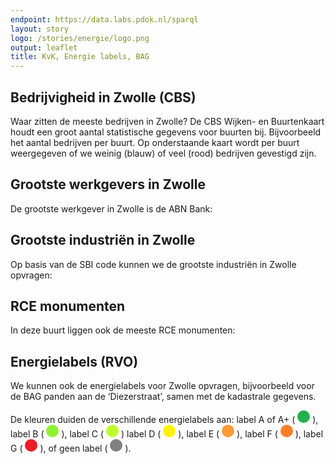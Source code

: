 ```yaml
---
endpoint: https://data.labs.pdok.nl/sparql
layout: story
logo: /stories/energie/logo.png
output: leaflet
title: KvK, Energie labels, BAG
---
```


## Bedrijvigheid in Zwolle (CBS)

Waar zitten de meeste bedrijven in Zwolle?  De CBS Wijken- en
Buurtenkaart houdt een groot aantal statistische gegevens voor buurten
bij.  Bijvoorbeeld het aantal bedrijven per buurt.  Op onderstaande
kaart wordt per buurt weergegeven of we weinig (blauw) of veel (rood)
bedrijven gevestigd zijn.

<query data-endpoint="https://data.labs.pdok.nl/sparql" data-query-ref="10-buurt-cbs.rq" data-output="geo"></query>

<!--
## Kvk registraties voor ‘Binnenstad-Zuid’

Uit de vorige vraag werd duidelijk dat de meeste bedrijven (605) in
Zwolle in de buurt ‘Binnenstad-Zuid’ liggen.  Laten we voor deze buurt
de KvK registraties tonen:

<query
     data-query-ref="20-buurt-kvk.rq">
</query>
-->

## Grootste werkgevers in Zwolle

De grootste werkgever in Zwolle is de ABN Bank:


<query data-config="http://127.0.0.1:5000/stories/kvk/#query=prefix+kvk%3A+%3Chttp%3A%2F%2Fdata.labs.pdok.nl%2Fkvk%2Fdef%2F%3E%0Aprefix+schema%3A+%3Chttp%3A%2F%2Fschema.org%2F%3E%0Aprefix+xsd%3A+%3Chttp%3A%2F%2Fwww.w3.org%2F2001%2FXMLSchema%23%3E%0Aselect+%3Fnaam+(sum(%3Fwerknemers)+as+%3Fwerknemers)+%7B%0A++graph+%3Chttp%3A%2F%2Fdata.labs.pdok.nl%2Fgraph%2Fkvk%3E+%7B%0A++++%3Forganizatie%0A++++++kvk%3Aplaats+%22Zwolle%22%5E%5Exsd%3Astring%3B%0A++++++schema%3AlegalName+%3Fnaam%3B%0A++++++schema%3AnumberOfEmployees+%3Fwerknemers.%0A++%7D%0A%7D%0Agroup+by+%3Fnaam%0Aorder+by+desc(%3Fwerknemers)%0Alimit+25%0A&contentTypeConstruct=text%2Fturtle&contentTypeSelect=application%2Fsparql-results%2Bjson&endpoint=https%3A%2F%2Fdata.labs.pdok.nl%2Fsparql&requestMethod=POST&tabTitle=Query&headers=%7B%7D&outputFormat=gchart&outputSettings=%7B%22chartConfig%22%3A%7B%22options%22%3A%7B%22legacyScatterChartLabels%22%3Atrue%2C%22isStacked%22%3Afalse%2C%22booleanRole%22%3A%22certainty%22%2C%22vAxes%22%3A%5B%7B%22minValue%22%3Anull%2C%22maxValue%22%3Anull%2C%22viewWindow%22%3Anull%2C%22viewWindowMode%22%3Anull%2C%22useFormatFromData%22%3Atrue%7D%2C%7B%22useFormatFromData%22%3Atrue%7D%5D%2C%22hAxis%22%3A%7B%22viewWindow%22%3A%7B%22max%22%3A3000%2C%22min%22%3Anull%7D%2C%22minValue%22%3Anull%2C%22maxValue%22%3A3000%2C%22useFormatFromData%22%3Atrue%2C%22viewWindowMode%22%3A%22explicit%22%7D%2C%22legend%22%3A%22right%22%2C%22width%22%3A600%2C%22height%22%3A371%2C%22series%22%3A%7B%220%22%3A%7B%7D%7D%7D%2C%22state%22%3A%7B%7D%2C%22view%22%3A%7B%22columns%22%3Anull%2C%22rows%22%3Anull%7D%2C%22isDefaultVisualization%22%3Afalse%2C%22chartType%22%3A%22BarChart%22%7D%2C%22motionChartState%22%3Anull%7D" data-endpoint="https://data.labs.pdok.nl/sparql" data-query-ref="40-kvk-werknemers.rq" data-output="gchart"></query>


## Grootste industriën in Zwolle

Op basis van de SBI code kunnen we de grootste industriën in Zwolle
opvragen:

<query data-config="http://yasgui.org/#query=prefix+kvk%3A+%3Chttp%3A%2F%2Fdata.labs.pdok.nl%2Fdataset%2Fbedrijf%23%3E%0Aprefix+schema%3A+%3Chttp%3A%2F%2Fschema.org%2F%3E%0Aprefix+xsd%3A+%3Chttp%3A%2F%2Fwww.w3.org%2F2001%2FXMLSchema%23%3E%0Aselect+%3Fsbi+(sum(%3Fwerknemers)+as+%3Fn)+%7B%0A++graph+%3Chttp%3A%2F%2Fkrr.triply.cc%2FKadaster%2Fgraph%2Fkvk%3E+%7B%0A++++%3Forganizatie+kvk%3Aplaats+%22Zwolle%22%5E%5Exsd%3Astring+%3B%0A+++++++++++++++++schema%3AlegalName+%3Fnaam+%3B%0A+++++++++++++++++schema%3AnumberOfEmployees+%3Fwerknemers+%3B%0A+++++++++++++++++kvk%3AsbiOmschrijving+%3Fsbi+.%0A++%7D%0A%7D%0Agroup+by+%3Fsbi%0Aorder+by+desc(%3Fn)%0Alimit+10%0A&contentTypeConstruct=text%2Fturtle&contentTypeSelect=application%2Fsparql-results%2Bjson&endpoint=https%3A%2F%2Fapi.krr.triply.cc%2Fdatasets%2FKadaster%2Fgeosoup2%2Fservices%2Fgeosoup%2Fsparql&requestMethod=POST&tabTitle=Query+3&headers=%7B%7D&outputFormat=gchart&outputSettings=%7B%22chartConfig%22%3A%7B%22options%22%3A%7B%22hAxis%22%3A%7B%22useFormatFromData%22%3Atrue%2C%22viewWindow%22%3A%7B%22max%22%3Anull%2C%22min%22%3Anull%7D%2C%22minValue%22%3Anull%2C%22maxValue%22%3Anull%7D%2C%22legacyScatterChartLabels%22%3Atrue%2C%22vAxes%22%3A%5B%7B%22useFormatFromData%22%3Atrue%2C%22viewWindow%22%3A%7B%22max%22%3Anull%2C%22min%22%3Anull%7D%2C%22minValue%22%3Anull%2C%22maxValue%22%3Anull%7D%2C%7B%22useFormatFromData%22%3Atrue%2C%22viewWindow%22%3A%7B%22max%22%3Anull%2C%22min%22%3Anull%7D%2C%22minValue%22%3Anull%2C%22maxValue%22%3Anull%7D%5D%2C%22is3D%22%3Atrue%2C%22pieHole%22%3A0%2C%22booleanRole%22%3A%22certainty%22%2C%22width%22%3A600%2C%22height%22%3A371%7D%2C%22state%22%3A%7B%7D%2C%22view%22%3A%7B%22columns%22%3Anull%2C%22rows%22%3Anull%7D%2C%22isDefaultVisualization%22%3Afalse%2C%22chartType%22%3A%22PieChart%22%7D%2C%22motionChartState%22%3Anull%7D" data-endpoint="https://data.labs.pdok.nl/sparql" data-query-ref="50-kvk-sbi.rq" data-output="gchart"></query>


## RCE monumenten

In deze buurt liggen ook de meeste RCE monumenten:

<query
    data-endpoint = "https://data.labs.pdok.nl/sparql"
     data-query-ref="70-buurt-rce.rq">
</query>


## Energielabels (RVO)

We kunnen ook de energielabels voor Zwolle opvragen, bijvoorbeeld voor
de BAG panden aan de ‘Diezerstraat’, samen met de kadastrale gegevens.
<p>De kleuren duiden de verschillende energielabels aan: label A of A+
(
<svg height="20" viewBox="0 0 20 20" xmlns="http://www.w3.org/2000/svg">
  <circle cx="10" cy="10" fill="#22b14c" r="10"/>
</svg>
), label B (
<svg height="20" viewBox="0 0 20 20" xmlns="http://www.w3.org/2000/svg">
  <circle cx="10" cy="10" fill="#8ff334" r="10"/>
</svg>
), label C (
<svg height="20" viewBox="0 0 20 20" xmlns="http://www.w3.org/2000/svg">
  <circle cx="10" cy="10" fill="#bdfc2c" r="10"/>
</svg>
) label D (
<svg height="20" viewBox="0 0 20 20" xmlns="http://www.w3.org/2000/svg">
  <circle cx="10" cy="10" fill="#fff200" r="10"/>
</svg>
), label E (
<svg height="20" viewBox="0 0 20 20" xmlns="http://www.w3.org/2000/svg">
  <circle cx="10" cy="10" fill="#ff9a35" r="10"/>
</svg>
), label F (
<svg height="20" viewBox="0 0 20 20" xmlns="http://www.w3.org/2000/svg">
  <circle cx="10" cy="10" fill="#ff7f27" r="10"/>
</svg>
), label G (
<svg height="20" viewBox="0 0 20 20" xmlns="http://www.w3.org/2000/svg">
  <circle cx="10" cy="10" fill="#ed1c24" r="10"/>
</svg>
), of geen label (
<svg height="20" viewBox="0 0 20 20" xmlns="http://www.w3.org/2000/svg">
  <circle cx="10" cy="10" fill="grey" r="10"/>
</svg>
).</p>

<query data-endpoint="https://data.labs.pdok.nl/sparql" data-query-ref="60-energielabel.rq" data-output="geo"></query>
